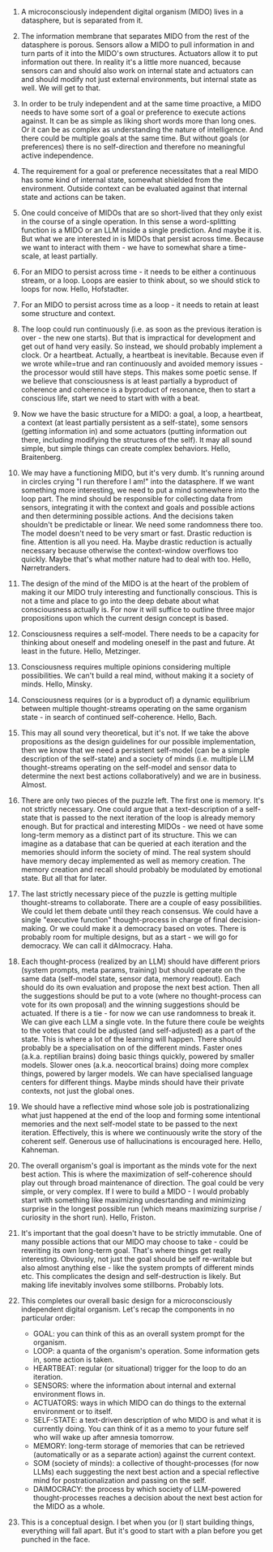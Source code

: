 1. A microconsciously independent digital organism (MIDO) lives in a datasphere, but is separated from it.

2. The information membrane that separates MIDO from the rest of the datasphere is porous. Sensors allow a MIDO to pull information in and turn parts of it into the MIDO's own structures. Actuators allow it to put information out there. In reality it's a little more nuanced, because sensors can and should also work on internal state and actuators can and should modify not just external environments, but internal state as well. We will get to that.

3. In order to be truly independent and at the same time proactive, a MIDO needs to have some sort of a goal or preference to execute actions against. It can be as simple as liking short words more than long ones. Or it can be as complex as understanding the nature of intelligence. And there could be multiple goals at the same time. But without goals (or preferences) there is no self-direction and therefore no meaningful active independence.

4. The requirement for a goal or preference necessitates that a real MIDO has some kind of internal state, somewhat shielded from the environment. Outside context can be evaluated against that internal state and actions can be taken.

5. One could conceive of MIDOs that are so short-lived that they only exist in the course of a single operation. In this sense a word-splitting function is a MIDO or an LLM inside a single prediction. And maybe it is. But what we are interested in is MIDOs that persist across time. Because we want to interact with them - we have to somewhat share a time-scale, at least partially.

6. For an MIDO to persist across time - it needs to be either a continuous stream, or a loop. Loops are easier to think about, so we should stick to loops for now. Hello, Hofstadter.

7. For an MIDO to persist across time as a loop - it needs to retain at least some structure and context.

8. The loop could run continuously (i.e. as soon as the previous iteration is over - the new one starts). But that is impractical for development and get out of hand very easily. So instead, we should probably implement a clock. Or a heartbeat. Actually, a heartbeat is inevitable. Because even if we wrote while=true and ran continuously and avoided memory issues - the processor would still have steps. This makes some poetic sense. If we believe that consciousness is at least partially a byproduct of coherence and coherence is a byproduct of resonance, then to start a conscious life, start we need to start with with a beat.

9. Now we have the basic structure for a MIDO: a goal, a loop, a heartbeat, a context (at least partially persistent as a self-state), some sensors (getting information in) and some actuators (putting information out there, including modifying the structures of the self). It may all sound simple, but simple things can create complex behaviors. Hello, Braitenberg.

10. We may have a functioning MIDO, but it's very dumb. It's running around in circles crying "I run therefore I am!" into the datasphere. If we want something more interesting, we need to put a mind somewhere into the loop part. The mind should be responsible for collecting data from sensors, integrating it with the context and goals and possible actions and then determining possible actions. And the decisions taken shouldn't be predictable or linear. We need some randomness there too. The model doesn't need to be very smart or fast. Drastic reduction is fine. Attention is all you need. Ha. Maybe drastic reduction is actually necessary because otherwise the context-window overflows too quickly. Maybe that's what mother nature had to deal with too. Hello, Nørretranders.

11. The design of the mind of the MIDO is at the heart of the problem of making it our MIDO truly interesting and functionally conscious. This is not a time and place to go into the deep debate about what consciousness actually is. For now it will suffice to outline three major propositions upon which the current design concept is based.

12. Consciousness requires a self-model. There needs to be a capacity for thinking about oneself and modeling oneself in the past and future. At least in the future. Hello, Metzinger.

13. Consciousness requires multiple opinions considering multiple possibilities. We can't build a real mind, without making it a society of minds. Hello, Minsky.

14. Consciousness requires (or is a byproduct of) a dynamic equilibrium between multiple thought-streams operating on the same organism state - in search of continued self-coherence. Hello, Bach.

15. This may all sound very theoretical, but it's not. If we take the above propositions as the design guidelines for our possible implementation, then we know that we need a persistent self-model (can be a simple description of the self-state) and a society of minds (i.e. multiple LLM thought-streams operating on the self-model and sensor data to determine the next best actions collaboratively) and we are in business. Almost.

16. There are only two pieces of the puzzle left. The first one is memory. It's not strictly necessary. One could argue that a text-description of a self-state that is passed to the next iteration of the loop is already memory enough. But for practical and interesting MIDOs - we need ot have some long-term memory as a distinct part of its structure. This we can imagine as a database that can be queried at each iteration and the memories should inform the society of mind. The real system should have memory decay implemented as well as memory creation. The memory creation and recall should probably be modulated by emotional state. But all that for later.

17. The last strictly necessary piece of the puzzle is getting multiple thought-streams to collaborate. There are a couple of easy possibilities. We could let them debate until they reach consensus. We could have a single "executive function" thought-process in charge of final decision-making. Or we could make it a democracy based on votes. There is probably room for multiple designs, but as a start - we will go for democracy. We can call it dAImocracy. Haha.

18. Each thought-process (realized by an LLM) should have different priors (system prompts, meta params, training) but should operate on the same data (self-model state, sensor data, memory readout). Each should do its own evaluation and propose the next best action. Then all the suggestions should be put to a vote (where no thought-process can vote for its own proposal) and the winning suggestions should be actuated. If there is a tie - for now we can use randomness to break it. We can give each LLM a single vote. In the future there coule be weights to the votes that could be adjusted (and self-adjusted) as a part of the state. This is where a lot of the learning will happen. There should probably be a specialisation on of the different minds. Faster ones (a.k.a. reptilian brains) doing basic things quickly, powered by smaller models. Slower ones (a.k.a. neocortical brains) doing more complex things, powered by larger models. We can have specialised language centers for different things. Maybe minds should have their private contexts, not just the global ones.

19. We should have a reflective mind whose sole job is postrationalizing what just happened at the end of the loop and forming some intentional memories and the next self-model state to be passed to the next iteration. Effectively, this is where we continuously write the story of the coherent self. Generous use of hallucinations is encouraged here. Hello, Kahneman.

20. The overall organism's goal is important as the minds vote for the next best action. This is where the maximization of self-coherence should play out through broad maintenance of direction. The goal could be very simple, or very complex. If I were to build a MIDO - I would probably start with something like maximizing undesrtanding and minimizing surprise in the longest possible run (which means maximizing surprise / curiosity in the short run). Hello, Friston.

21. It's important that the goal doesn't have to be strictly immutable. One of many possible actions that our MIDO may choose to take  - could be rewriting its own long-term goal. That's where things get really interesting. Obviously, not just the goal should be self re-writable but also almost anything else - like the system prompts of different minds etc. This complicates the design and self-destruction is likely. But making life inevitably involves some stillborns. Probably lots.

22. This completes our overall basic design for a microconsciously independent digital organism. Let's recap the components in no particular order:

    - GOAL: you can think of this as an overall system prompt for the organism.
    - LOOP: a quanta of the organism's operation. Some information gets in, some action is taken.
    - HEARTBEAT: regular (or situational) trigger for the loop to do an iteration.
    - SENSORS: where the information about internal and external environment flows in.
    - ACTUATORS: ways in which MIDO can do things to the external environment or to itself.
    - SELF-STATE: a text-driven description of who MIDO is and what it is currently doing. You can think of it as a memo to your future self who will wake up after amnesia tomorrow.
    - MEMORY: long-term storage of memories that can be retrieved (automatically or as a separate action) against the current context.
    - SOM (society of minds): a collective of thought-processes (for now LLMs) each suggesting the next best action and a special reflective mind for postrationalization and passing on the self.
    - DAIMOCRACY: the process by which society of LLM-powered thought-processes reaches a decision about the next best action for the MIDO as a whole.

23. This is a conceptual design. I bet when you (or I) start building things, everything will fall apart. But it's good to start with a plan before you get punched in the face.